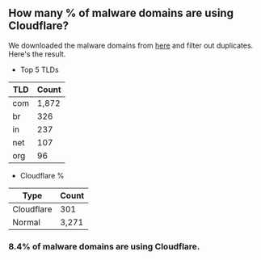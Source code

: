## How many % of malware domains are using Cloudflare?


We downloaded the malware domains from [here](https://urlhaus.abuse.ch) and filter out duplicates.
Here's the result.


[//]: # (start replacement)


- Top 5 TLDs

| TLD | Count |
| --- | --- |
| com | 1,872 |
| br | 326 |
| in | 237 |
| net | 107 |
| org | 96 |


- Cloudflare %

| Type | Count |
| --- | --- |
| Cloudflare | 301 |
| Normal | 3,271 |


### 8.4% of malware domains are using Cloudflare.